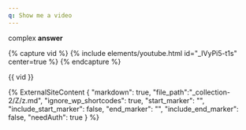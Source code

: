 ```yaml
---
q: Show me a video
---
```

complex **answer** 

{% capture vid %}
  {% include elements/youtube.html id="_IVyPi5-t1s" center=true %}
{% endcapture %}

{{ vid }}

{% 
    ExternalSiteContent  {
        "markdown": true,
        "file_path":"_collection-2/Z/z.md", 
        "ignore_wp_shortcodes": true, 
        "start_marker": "<!-- START MARKER 1 -->", 
        "include_start_marker": false,
        "end_marker": "<!-- END MARKER 1 -->",
        "include_end_marker": false,
        "needAuth": true 
    }
%}